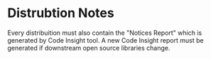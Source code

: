 # Distrubtion Notes

Every distribuition must also contain the "Notices Report" which is generated by Code Insight tool.
A new Code Insight report must be generated if downstream open source libraries change.

